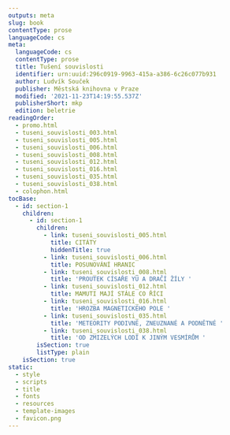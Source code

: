 ```yaml
---
outputs: meta
slug: book
contentType: prose
languageCode: cs
meta:
  languageCode: cs
  contentType: prose
  title: Tušení souvislosti
  identifier: urn:uuid:296c0919-9963-415a-a386-6c26c077b931
  author: Ludvík Souček
  publisher: Městská knihovna v Praze
  modified: '2021-11-23T14:19:55.537Z'
  publisherShort: mkp
  edition: beletrie
readingOrder:
  - promo.html
  - tuseni_souvislosti_003.html
  - tuseni_souvislosti_005.html
  - tuseni_souvislosti_006.html
  - tuseni_souvislosti_008.html
  - tuseni_souvislosti_012.html
  - tuseni_souvislosti_016.html
  - tuseni_souvislosti_035.html
  - tuseni_souvislosti_038.html
  - colophon.html
tocBase:
  - id: section-1
    children:
      - id: section-1
        children:
          - link: tuseni_souvislosti_005.html
            title: CITÁTY
            hiddenTitle: true
          - link: tuseni_souvislosti_006.html
            title: POSUNOVÁNÍ HRANIC
          - link: tuseni_souvislosti_008.html
            title: 'PROUTEK CÍSAŘE YÜ A DRAČÍ ŽÍLY '
          - link: tuseni_souvislosti_012.html
            title: MAMUTI MAJÍ STÁLE CO ŘÍCI
          - link: tuseni_souvislosti_016.html
            title: 'HROZBA MAGNETICKÉHO POLE '
          - link: tuseni_souvislosti_035.html
            title: 'METEORITY PODIVNÉ, ZNEUZNANÉ A PODNĚTNÉ '
          - link: tuseni_souvislosti_038.html
            title: 'OD ZMIZELÝCH LODÍ K JINÝM VESMÍRŮM '
        isSection: true
        listType: plain
    isSection: true
static:
  - style
  - scripts
  - title
  - fonts
  - resources
  - template-images
  - favicon.png
---
```

